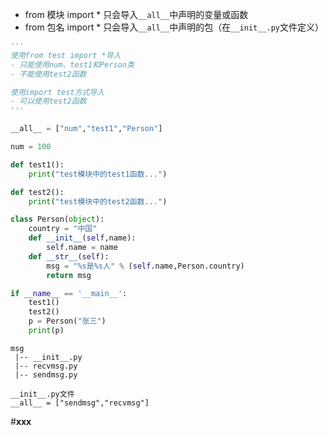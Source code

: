- from 模块 import * 只会导入`__all__`中声明的变量或函数
- from 包名 import * 只会导入`__all__`中声明的包（在`__init__.py`文件定义）

```python
'''
使用from test import *导入
- 只能使用num、test1和Person类
- 不能使用test2函数

使用import test方式导入
- 可以使用test2函数
'''

__all__ = ["num","test1","Person"]

num = 100

def test1():
	print("test模块中的test1函数...")

def test2():
	print("test模块中的test2函数...")	

class Person(object):
	country = "中国"
	def __init__(self,name):
		self.name = name
	def __str__(self):
		msg = "%s是%s人" % (self.name,Person.country)	
		return msg

if __name__ == '__main__':
	test1()	
	test2()
	p = Person("张三")
	print(p)	
```

```
msg
 |-- __init__.py
 |-- recvmsg.py
 |-- sendmsg.py

__init__.py文件
__all__ = ["sendmsg","recvmsg"]

```

#__xxx__ 
